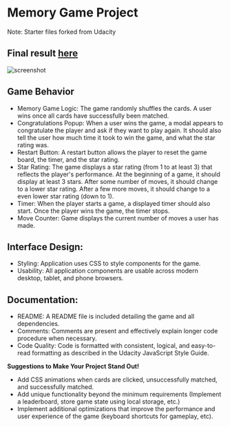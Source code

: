 # Memory Game Project

Note: Starter files forked from Udacity  

## Final result [here](https://bunnydeviloper.github.io/fend-project-memory-game/)
![screenshot](https://bunnydeviloper.github.io/fend-project-memory-game/img/matching-game.png)

## Game Behavior

* Memory Game Logic: The game randomly shuffles the cards. A user wins once all cards have successfully been matched.
* Congratulations Popup: When a user wins the game, a modal appears to congratulate the player and ask if they want to play again. It should also tell the user how much time it took to win the game, and what the star rating was.
* Restart Button: A restart button allows the player to reset the game board, the timer, and the star rating.
* Star Rating: The game displays a star rating (from 1 to at least 3) that reflects the player's performance. At the beginning of a game, it should display at least 3 stars. After some number of moves, it should change to a lower star rating. After a few more moves, it should change to a even lower star rating (down to 1).
* Timer: When the player starts a game, a displayed timer should also start. Once the player wins the game, the timer stops.
* Move Counter: Game displays the current number of moves a user has made.

## Interface Design:
* Styling: Application uses CSS to style components for the game.
* Usability: All application components are usable across modern desktop, tablet, and phone browsers.

## Documentation: 
* README: A README file is included detailing the game and all dependencies.
* Comments: Comments are present and effectively explain longer code procedure when necessary.
* Code Quality: Code is formatted with consistent, logical, and easy-to-read formatting as described in the Udacity JavaScript Style Guide.

**Suggestions to Make Your Project Stand Out!**
* Add CSS animations when cards are clicked, unsuccessfully matched, and successfully matched.
* Add unique functionality beyond the minimum requirements (Implement a leaderboard, store game state using local storage, etc.)
* Implement additional optimizations that improve the performance and user experience of the game (keyboard shortcuts for gameplay, etc).
